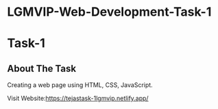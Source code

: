 # LGMVIP-Web-Development-Task-1

# Task-1

## About The Task
Creating a web page using HTML, CSS, JavaScript.

Visit Website:https://tejastask-1lgmvip.netlify.app/
